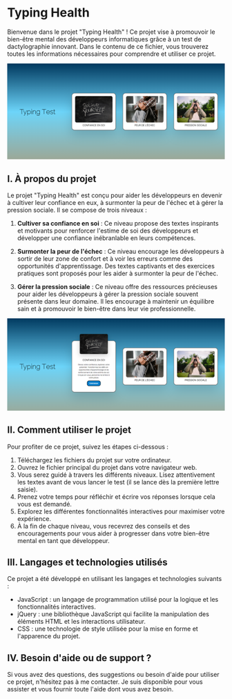 # Typing Health

Bienvenue dans le projet "Typing Health" ! Ce projet vise à promouvoir le bien-être mental des développeurs informatiques grâce à un test de dactylographie innovant. Dans le contenu de ce fichier, vous trouverez toutes les informations nécessaires pour comprendre et utiliser ce projet.

![](screens/menu.png?raw=true)


## I. À propos du projet
Le projet "Typing Health" est conçu pour aider les développeurs en devenir à cultiver leur confiance en eux, à surmonter la peur de l'échec et à gérer la pression sociale. Il se compose de trois niveaux :

1. **Cultiver sa confiance en soi** : Ce niveau propose des textes inspirants et motivants pour renforcer l'estime de soi des développeurs et développer une confiance inébranlable en leurs compétences.

2. **Surmonter la peur de l'échec** : Ce niveau encourage les développeurs à sortir de leur zone de confort et à voir les erreurs comme des opportunités d'apprentissage. Des textes captivants et des exercices pratiques sont proposés pour les aider à surmonter la peur de l'échec.

3. **Gérer la pression sociale** : Ce niveau offre des ressources précieuses pour aider les développeurs à gérer la pression sociale souvent présente dans leur domaine. Il les encourage à maintenir un équilibre sain et à promouvoir le bien-être dans leur vie professionnelle.

![](screens/menu2.png?raw=true)

## II. Comment utiliser le projet
Pour profiter de ce projet, suivez les étapes ci-dessous :

1. Téléchargez les fichiers du projet sur votre ordinateur.
2. Ouvrez le fichier principal du projet dans votre navigateur web.
3. Vous serez guidé à travers les différents niveaux. Lisez attentivement les textes avant de vous lancer le test (il se lance dès la première lettre saisie).
4. Prenez votre temps pour réfléchir et écrire vos réponses lorsque cela vous est demandé.
5. Explorez les différentes fonctionnalités interactives pour maximiser votre expérience.
6. À la fin de chaque niveau, vous recevrez des conseils et des encouragements pour vous aider à progresser dans votre bien-être mental en tant que développeur.

## III. Langages et technologies utilisés
Ce projet a été développé en utilisant les langages et technologies suivants :

- JavaScript : un langage de programmation utilisé pour la logique et les fonctionnalités interactives.
- jQuery : une bibliothèque JavaScript qui facilite la manipulation des éléments HTML et les interactions utilisateur.
- CSS : une technologie de style utilisée pour la mise en forme et l'apparence du projet.

## IV. Besoin d'aide ou de support ?
Si vous avez des questions, des suggestions ou besoin d'aide pour utiliser ce projet, n'hésitez pas à me contacter. Je suis disponible pour vous assister et vous fournir toute l'aide dont vous avez besoin.
